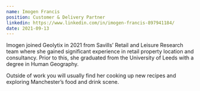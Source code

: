 ```yaml
---
name: Imogen Francis
position: Customer & Delivery Partner
linkedin: https://www.linkedin.com/in/imogen-francis-897941184/
date: 2021-09-13
---
```

Imogen joined Geolytix in 2021 from Savills’ Retail and Leisure Research team where she gained significant experience in retail property location and consultancy. Prior to this, she graduated from the University of Leeds with a degree in Human Geography. 

Outside of work you will usually find her cooking up new recipes and exploring Manchester’s food and drink scene.
